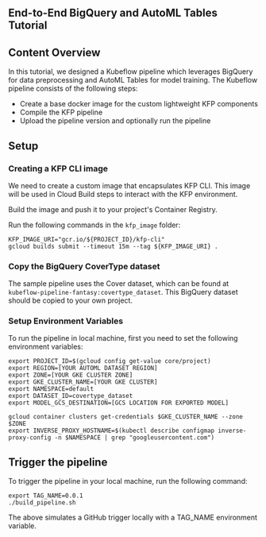 ## End-to-End BigQuery and AutoML Tables Tutorial


## Content Overview

In this tutorial, we designed a Kubeflow pipeline which leverages BigQuery for data preprocessing and AutoML
Tables for model training. The Kubeflow pipeline consists of the following steps:

* Create a base docker image for the custom lightweight KFP components
* Compile the KFP pipeline
* Upload the pipeline version and optionally run the pipeline

## Setup

### Creating a KFP CLI image

We need to create a custom image that encapsulates KFP CLI. 
This image will be used in Cloud Build steps to interact with the KFP environment.

Build the image and push it to your project's Container Registry.

Run the following commands in the `kfp_image` folder:
```
KFP_IMAGE_URI="gcr.io/${PROJECT_ID}/kfp-cli"
gcloud builds submit --timeout 15m --tag ${KFP_IMAGE_URI} .
```

### Copy the BigQuery CoverType dataset

The sample pipeline uses the Cover dataset, which can be found at `kubeflow-pipeline-fantasy:covertype_dataset`.
This BigQuery dataset should be copied to your own project.


### Setup Environment Variables

To run the pipeline in local machine, first you need to set the following environment variables:
```
export PROJECT_ID=$(gcloud config get-value core/project)
export REGION=[YOUR AUTOML DATASET REGION]
export ZONE=[YOUR GKE CLUSTER ZONE]
export GKE_CLUSTER_NAME=[YOUR GKE CLUSTER]
export NAMESPACE=default
export DATASET_ID=covertype_dataset
export MODEL_GCS_DESTINATION=[GCS LOCATION FOR EXPORTED MODEL]

gcloud container clusters get-credentials $GKE_CLUSTER_NAME --zone $ZONE
export INVERSE_PROXY_HOSTNAME=$(kubectl describe configmap inverse-proxy-config -n $NAMESPACE | grep "googleusercontent.com")
```

## Trigger the pipeline

To trigger the pipeline in your local machine, run the following command:
```
export TAG_NAME=0.0.1
./build_pipeline.sh
```

The above simulates a GitHub trigger locally with a TAG_NAME environment variable.
